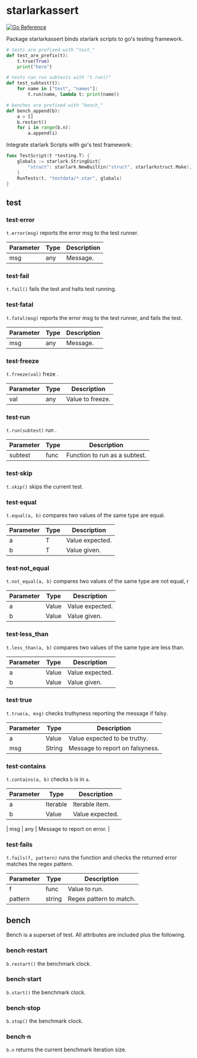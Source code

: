 # starlarkassert

[![Go Reference](https://pkg.go.dev/badge/github.com/emcfarlane/starlarkassert.svg)](https://pkg.go.dev/github.com/emcfarlane/starlarkassert)

Package starlarkassert binds starlark scripts to go's testing framework.

```python
# tests are prefixed with "test_"
def test_are_prefix(t):
    t.true(True)
    print("here")

# tests can run subtests with "t.run()"
def test_subtest(t):
    for name in ["test", "names"]:
        t.run(name, lambda t: print(name))
```

```python
# benches are prefixed with "bench_"
def bench_append(b):
    a = []
    b.restart()
    for i in range(b.n):
        a.append(i)
```

Integrate starlark Scripts with go's test framework:
```go
func TestScript(t *testing.T) {
	globals := starlark.StringDict{
		"struct": starlark.NewBuiltin("struct", starlarkstruct.Make),
	}
	RunTests(t, "testdata/*.star", globals)
}
```

## test

### test·error

`t.error(msg)` reports the error msg to the test runner.

| Parameter | Type | Description |
| --------- | ---- | ----------- |
| msg | any | Message. |

### test·fail

`t.fail()` fails the test and halts test running.

### test·fatal

`t.fatal(msg)` reports the error msg to the test runner, and fails the test.

| Parameter | Type | Description |
| --------- | ---- | ----------- |
| msg | any | Message. |

### test·freeze

`t.freeze(val)` freze .

| Parameter | Type | Description |
| --------- | ---- | ----------- |
| val | any | Value to freeze. |

### test·run

`t.run(subtest)` run .

| Parameter | Type | Description |
| --------- | ---- | ----------- |
| subtest | func | Function to run as a subtest. |

### test·skip

`t.skip()` skips the current test.

### test·equal

`t.equal(a, b)` compares two values of the same type are equal.

| Parameter | Type | Description |
| --------- | ---- | ----------- |
| a | T | Value expected. |
| b | T | Value given. |

### test·not_equal

`t.not_equal(a, b)` compares two values of the same type are not equal, r

| Parameter | Type | Description |
| --------- | ---- | ----------- |
| a | Value | Value expected. |
| b | Value | Value given. |

### test·less_than

`t.less_than(a, b)` compares two values of the same type are less than.

| Parameter | Type | Description |
| --------- | ---- | ----------- |
| a | Value | Value expected. |
| b | Value | Value given. |

### test·true

`t.true(a, msg)` checks truthyness reporting the message if falsy.

| Parameter | Type | Description |
| --------- | ---- | ----------- |
| a | Value | Value expected to be truthy. |
| msg | String | Message to report on falsyness. |

### test·contains

`t.contains(a, b)` checks `b` is in `a`.

| Parameter | Type | Description |
| --------- | ---- | ----------- |
| a | Iterable | Iterable item. |
| b | Value | Value expected. |

| msg | any | Message to report on error. |

### test·fails

`t.fails(f, pattern)` runs the function and checks the returned error matches the regex pattern.

| Parameter | Type | Description |
| --------- | ---- | ----------- |
| f | func | Value to run. |
| pattern | string | Regex pattern to match. |


## bench

Bench is a superset of test. All attributes are included plus the following.

### bench·restart

`b.restart()` the benchmark clock.

### bench·start

`b.start()` the benchmark clock.

### bench·stop

`b.stop()` the benchmark clock.

### bench·n

`b.n` returns the current benchmark iteration size.
